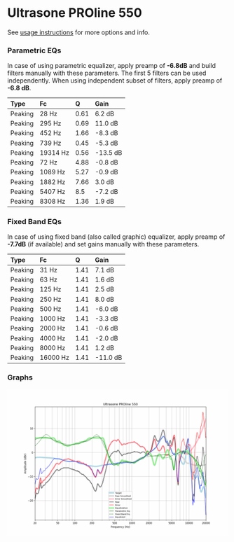 # Ultrasone PROline 550
See [usage instructions](https://github.com/jaakkopasanen/AutoEq#usage) for more options and info.

### Parametric EQs
In case of using parametric equalizer, apply preamp of **-6.8dB** and build filters manually
with these parameters. The first 5 filters can be used independently.
When using independent subset of filters, apply preamp of **-6.8 dB**.

| Type    | Fc       |    Q | Gain     |
|:--------|:---------|:-----|:---------|
| Peaking | 28 Hz    | 0.61 | 6.2 dB   |
| Peaking | 295 Hz   | 0.69 | 11.0 dB  |
| Peaking | 452 Hz   | 1.66 | -8.3 dB  |
| Peaking | 739 Hz   | 0.45 | -5.3 dB  |
| Peaking | 19314 Hz | 0.56 | -13.5 dB |
| Peaking | 72 Hz    | 4.88 | -0.8 dB  |
| Peaking | 1089 Hz  | 5.27 | -0.9 dB  |
| Peaking | 1882 Hz  | 7.66 | 3.0 dB   |
| Peaking | 5407 Hz  | 8.5  | -7.2 dB  |
| Peaking | 8308 Hz  | 1.36 | 1.9 dB   |

### Fixed Band EQs
In case of using fixed band (also called graphic) equalizer, apply preamp of **-7.7dB**
(if available) and set gains manually with these parameters.

| Type    | Fc       |    Q | Gain     |
|:--------|:---------|:-----|:---------|
| Peaking | 31 Hz    | 1.41 | 7.1 dB   |
| Peaking | 63 Hz    | 1.41 | 1.6 dB   |
| Peaking | 125 Hz   | 1.41 | 2.5 dB   |
| Peaking | 250 Hz   | 1.41 | 8.0 dB   |
| Peaking | 500 Hz   | 1.41 | -6.0 dB  |
| Peaking | 1000 Hz  | 1.41 | -3.3 dB  |
| Peaking | 2000 Hz  | 1.41 | -0.6 dB  |
| Peaking | 4000 Hz  | 1.41 | -2.0 dB  |
| Peaking | 8000 Hz  | 1.41 | 1.2 dB   |
| Peaking | 16000 Hz | 1.41 | -11.0 dB |

### Graphs
![](./Ultrasone%20PROline%20550.png)